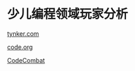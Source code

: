 # 少儿编程领域玩家分析

[tynker.com](https://www.tynker.com)

[code.org](https://code.org)

[CodeCombat](https://codecombat.com/)

